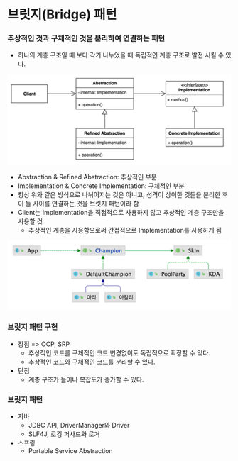 # 브릿지(Bridge) 패턴
### 추상적인 것과 구체적인 것을 분리하여 연결하는 패턴
- 하나의 계층 구조일 때 보다 각기 나누었을 때 독립적인 계층 구조로 발전 시킬 수 있다.

![img.png](bridge1.png)

- Abstraction & Refined Abstraction: 추상적인 부분
- Implementation & Concrete Implementation: 구체적인 부분
- 항상 위와 같은 방식으로 나뉘어지는 것은 아니고, 성격이 상이한 것들을 분리한 후 이 둘 사이를 연결하는 것을 브릿지 패턴이라 함
- Client는 Implementation을 직접적으로 사용하지 않고 추상적인 계층 구조만을 사용할 것
  - 추상적인 계층을 사용함으로써 간접적으로 Implementation를 사용하게 됨

![img.png](bridge2.png)

### 브릿지 패턴 구현
- 장점 => OCP, SRP
  - 추상적인 코드를 구체적인 코드 변경없이도 독립적으로 확장할 수 있다.
  - 추상적인 코드와 구체적인 코드를 분리할 수 있다.
- 단점
  - 계층 구조가 늘어나 복잡도가 증가할 수 있다.

### 브릿지 패턴
- 자바
  - JDBC API, DriverManager와 Driver
  - SLF4J, 로깅 퍼사드와 로거
- 스프링
  - Portable Service Abstraction